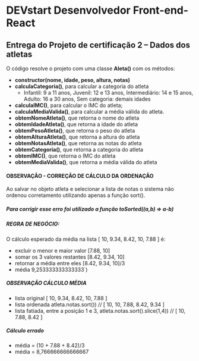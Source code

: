 # DEVstart Desenvolvedor Front-end-React
## Entrega do  Projeto de certificação 2 – Dados dos atletas

O código resolve o projeto com uma classe **Aleta()** com os métodos:
+ **constructor(nome, idade, peso, altura, notas)**
+ **calculaCategoria()**, para calcular a categoria do atleta
  + Infantil: 9 a 11 anos, Juvenil: 12 e 13 anos, Intermediário: 14 e 15 anos, Adulto: 16 a 30 anos, Sem categoria: demais idades
+ **calculaIMC()**, para calcular o IMC do atleta;
+ **calculaMediaValida()**, para calcular a média válida do atleta.
+ **obtemNomeAtleta()**, que retorna o nome do atleta
+ **obtemIdadeAtleta()**, que retorna a idade do atleta
+ **obtemPesoAtleta()**, que retorna o peso do atleta
+ **obtemAlturaAtleta()**, que retorna a altura do atleta
+ **obtemNotasAtleta()**, que retorna as notas do atleta
+ **obtemCategoria()**, que retorna a categoria do atleta
+ **obtemIMC()**, que retorna o IMC do atleta
+ **obtemMediaValida()**, que retorna a média válida do atleta

#### OBSERVAÇÃO - CORREÇÃO DE CÁLCULO DA ORDENAÇÃO

Ao salvar no objeto atleta e selecionar a lista de notas o sistema não ordenou corretamento utilizando apenas a função sort(). 
##### Para corrigir esse erro foi utilizado a função toSorted((a,b) => a-b)


##### REGRA DE NEGÓCIO: 
O cálculo esperado da média na lista [ 10, 9.34, 8.42, 10, 7.88 ] é: 
 * excluir o menor e maior valor [7.88, 10] 
 * somar os 3 valores restantes [8.42, 9.34, 10] 
 * retornar a média entre eles [8.42, 9.34, 10]/3
 * média 9,253333333333333`)

##### OBSERVAÇÃO CÁLCULO MÉDIA
* lista original [ 10, 9.34, 8.42, 10, 7.88 ]
* lista ordenada atleta.notas.sort()) // [ 10, 10, 7.88, 8.42, 9.34 ]
* lista fatiada, entre a posição 1 e 3, atleta.notas.sort().slice(1,4)) // [ 10, 7.88, 8.42 ]

##### Cálculo errado
* média = (10 + 7.88 + 8.42)/3
* média =  8,766666666666667

